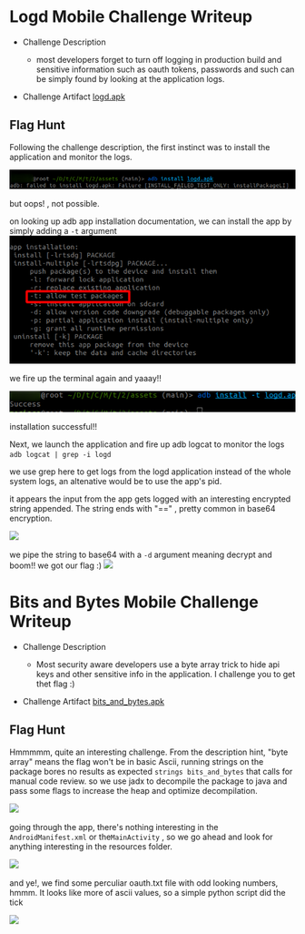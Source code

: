# Logd Mobile Challenge Writeup

- Challenge Description
  - most developers forget to turn off logging in production build and sensitive information such as oauth tokens, passwords and such can be simply found by looking at the application logs.


- Challenge Artifact
[logd.apk](assets/logd.apk)

## Flag Hunt
Following the challenge description, the first instinct was to install the application and monitor the logs.

![](assets/installation-fail.png)

but oops! , not possible.

on looking up adb app installation documentation, we can install the app by simply adding a ```-t``` argument
![](assets/adb-man.png)

we fire up the terminal again and yaaay!!

![](assets/install-success.png)

installation successful!!

Next, we launch the application and fire up adb logcat to monitor the logs
```adb logcat | grep -i logd```

we use grep here to get logs from the logd application instead of the whole system logs, an altenative would be to use the app's pid.

it appears the input from the app gets logged with an interesting encrypted string appended.
The string ends with "==" , pretty common in base64 encryption.

![](assets/encrypted-flag.png)

we pipe the string to base64 with a ```-d``` argument meaning decrypt and boom!! we got our flag :)
![](assets/logd-flag.png)


# Bits and Bytes Mobile Challenge Writeup

- Challenge Description
  - Most security aware developers use a byte array trick to hide api keys and other sensitive info in the application.
I challenge you to get thet flag :)

- Challenge Artifact
[bits_and_bytes.apk](assets/bits_and_bytes.apk)


## Flag Hunt
Hmmmmm, quite an interesting challenge.
From the description hint, "byte array" means the flag won't be in basic Ascii, 
running strings on the package bores no results as expected ```strings bits_and_bytes```
that calls for manual code review.
so we use jadx to decompile the package to java and pass some flags to increase the heap and optimize decompilation.

![](assets/jadx-gui.png) 

going through the app, there's nothing interesting in the ```AndroidManifest.xml``` or the```MainActivity``` , so we go ahead and look for anything interesting in the resources folder.

![](assets/oauth.png)

and ye!, we find some perculiar oauth.txt file with odd looking numbers, hmmm.
It looks like more of ascii values, so a simple python script did the tick

![](assets/bnb-flag.png)

